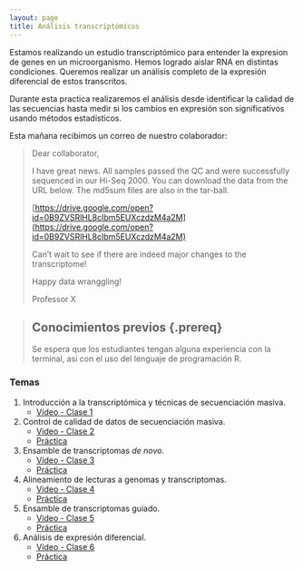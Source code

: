 ```yaml
---
layout: page
title: Análisis transcriptómicos
---
```


Estamos realizando un estudio transcriptómico para entender la expresion de genes
en un microorganismo. Hemos logrado aislar RNA en distintas condiciones. Queremos
realizar un análisis completo de la expresión diferencial de estos transcritos.

Durante esta practica realizaremos el análisis desde identificar la calidad de las secuencias
hasta medir si los cambios en expresión son significativos usando métodos estadísticos.

Esta mañana recibimos un correo de nuestro colaborador:

>
>Dear collaborator,
>
>I have great news. All samples passed the QC and were successfully sequenced in
>our Hi-Seq 2000. You can download the data from the URL below. The md5sum files are also
>in the tar-ball.  
>
>[https://drive.google.com/open?id=0B9ZVSRlHL8cIbm5EUXczdzM4a2M](https://drive.google.com/open?id=0B9ZVSRlHL8cIbm5EUXczdzM4a2M)
>
>Can’t wait to see if there are indeed major changes to the transcriptome!
>
>Happy data wranggling!
>
>Professor X


> ## Conocimientos previos {.prereq}
>
> Se espera que los estudiantes tengan alguna experiencia con la terminal,
> así con el uso del lenguaje de programación R.


### Temas

1. Introducción a la transcriptómica y técnicas de secuenciación masiva.
	* [Video - Clase 1](https://www.dropbox.com/s/eunfaoy8sabjlz6/Clase_1_Transcriptomica_BP_2021.mp4?dl=0)
2. Control de calidad de datos de secuenciación masiva.
	* [Video - Clase 2](https://www.dropbox.com/s/0cnq7qyw1fjnced/Clase_2_Transcriptomica_BP_2021.mp4?dl=0)
	* [Práctica](01-quality.html)
3. Ensamble de transcriptomas *de novo*.
	* [Video - Clase 3](https://www.dropbox.com/s/f3sjcc17t4356us/Clase_3_Transcriptomica_BP_2021.mp4?dl=0)
	* [Práctica](02-assembly_denovo.html)
4. Alineamiento de lecturas a genomas y transcriptomas.
	* [Video - Clase 4](https://www.dropbox.com/s/1ofovzhhfpiy6xg/Clase_4_Transcriptomica_BP_2021.mp4?dl=0)
	* [Práctica](03-mapping.html)
5. Ensamble de transcriptomas guiado.
	* [Video - Clase 5](https://www.dropbox.com/s/ifvlmzw1s9f4eyy/clase_5_transcriptomica_bp_2021.mp4?dl=0)
	* [Práctica](05-assembly_guided.html)
6. Análisis de expresión diferencial.
	* [Video - Clase 6](https://www.dropbox.com/s/be1lq31aokoqupq/Clase_6_Transcriptomica_BP_2021.mp4?dl=0)
	* [Práctica](04-expression.html)

	
<!---


2. Control de calidad de datos de secuenciación masiva.
	* [Video - Clase 2](https://www.dropbox.com/s/0cnq7qyw1fjnced/Clase_2_Transcriptomica_BP_2021.mp4?dl=0)
	* [Presentación](SLIDES/PBP_20_Clase_2.pdf)
	* [Práctica](01-quality.html)
3. Ensamble de transcriptomas *de novo*.
	* [Video - Clase 3](https://www.dropbox.com/s/f3sjcc17t4356us/Clase_3_Transcriptomica_BP_2021.mp4?dl=0)
	* [Presentación](SLIDES/PBP_20_Clase_3.pdf)
	* [Práctica](02-assembly_denovo.html)
4. Alineamiento de lecturas a genomas y transcriptomas.
	* [Video - Clase 4](https://www.dropbox.com/s/1ofovzhhfpiy6xg/Clase_4_Transcriptomica_BP_2021.mp4?dl=0)
	* [Presentación](SLIDES/PBP_20_Clase_4.pdf)
	* [Práctica](03-mapping.html)
5. Ensamble de transcriptomas guiado.
	* [Video - Clase 5](https://www.dropbox.com/s/ifvlmzw1s9f4eyy/clase_5_transcriptomica_bp_2021.mp4?dl=0)
	* [Presentación](SLIDES/PBP_20_Clase_5.pdf)
	* [Práctica](05-assembly_guided.html)
6. Análisis de expresión diferencial.
	* [Video - Clase 6](https://www.dropbox.com/s/be1lq31aokoqupq/Clase_6_Transcriptomica_BP_2021.mp4?dl=0)
	* [Presentación](SLIDES/PBP_20_Clase_6.pdf)
	* [Práctica](04-expression.html)

Prácticas basadas en el curso [Trinity RNA-Seq Analysis Workshop](https://github.com/trinityrnaseq/RNASeq_Trinity_Tuxedo_Workshop/wiki).

![Diagrama de ensamble de transcriptomas](SLIDES/Transcriptomics_Workflow.png)

* [Archivos a enviar](file_upload.html)



* [Proyecto final](X.html)


--->
